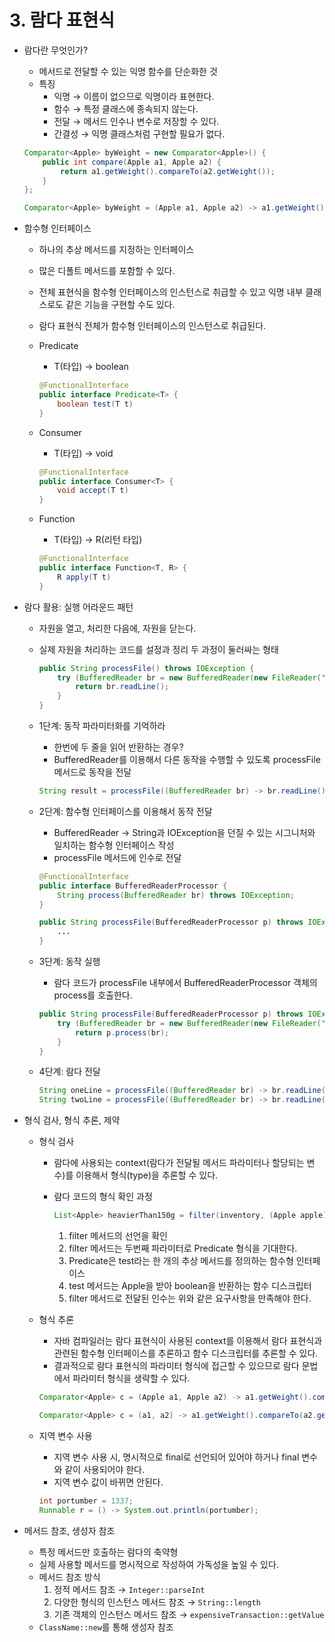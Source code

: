 # 3. 람다 표현식

- 람다란 무엇인가?
    - 메서드로 전달할 수 있는 익명 함수를 단순화한 것
    - 특징
        - 익명 → 이름이 없으므로 익명이라 표현한다.
        - 함수 → 특정 클래스에 종속되지 않는다.
        - 전달 → 메서드 인수나 변수로 저장할 수 있다.
        - 간결성 → 익명 클래스처럼 구현할 필요가 없다.

    ```java
    Comparator<Apple> byWeight = new Comparator<Apple>() {
    	public int compare(Apple a1, Apple a2) {
    		return a1.getWeight().compareTo(a2.getWeight());
    	}
    };

    Comparator<Apple> byWeight = (Apple a1, Apple a2) -> a1.getWeight().compareTo(a2.getWeight());
    ```

- 함수형 인터페이스
    - 하나의 추상 메서드를 지정하는 인터페이스
    - 많은 디폴트 메서드를 포함할 수 있다.
    - 전체 표현식을 함수형 인터페이스의 인스턴스로 취급할 수 있고 익명 내부 클래스로도 같은 기능을 구현할 수도 있다.
    - 람다 표현식 전체가 함수형 인터페이스의 인스턴스로 취급된다.
    - Predicate
        - T(타입) → boolean

        ```java
        @FunctionalInterface
        public interface Predicate<T> {
        	boolean test(T t)
        }
        ```

    - Consumer
        - T(타입) → void

        ```java
        @FunctionalInterface
        public interface Consumer<T> {
        	void accept(T t)
        }
        ```

    - Function
        - T(타입) → R(리턴 타입)

        ```java
        @FunctionalInterface
        public interface Function<T, R> {
        	R apply(T t)
        }
        ```

- 람다 활용: 실행 어라운드 패턴
    - 자원을 열고, 처리한 다음에, 자원을 닫는다.
    - 실제 자원을 처리하는 코드를 설정과 정리 두 과정이 둘러싸는 형태

        ```java
        public String processFile() throws IOException {
        	try (BufferedReader br = new BufferedReader(new FileReader("data.txt"))) {
        		return br.readLine();
        	}
        }
        ```

    - 1단계: 동작 파라미터화를 기억하라
        - 한번에 두 줄을 읽어 반환하는 경우?
        - BufferedReader를 이용해서 다른 동작을 수행할 수 있도록 processFile 메서드로 동작을 전달

        ```java
        String result = processFile((BufferedReader br) -> br.readLine() + br.readLine());
        ```

    - 2단계: 함수형 인터페이스를 이용해서 동작 전달
        - BufferedReader → String과 IOException을 던질 수 있는 시그니처와 일치하는 함수형 인터페이스 작성
        - processFile 메서드에 인수로 전달

        ```java
        @FunctionalInterface
        public interface BufferedReaderProcessor {
        	String process(BufferedReader br) throws IOException;
        }

        public String processFile(BufferedReaderProcessor p) throws IOException {
        	...
        }
        ```

    - 3단계: 동작 실행
        - 람다 코드가 processFile 내부에서 BufferedReaderProcessor 객체의 process를 호출한다.

        ```java
        public String processFile(BufferedReaderProcessor p) throws IOException {
        	try (BufferedReader br = new BufferedReader(new FileReader("data.txt"))) {
        		return p.process(br);
        	}
        }
        ```

    - 4단계: 람다 전달

        ```java
        String oneLine = processFile((BufferedReader br) -> br.readLine());
        String twoLine = processFile((BufferedReader br) -> br.readLine() + br.readLine());
        ```

- 형식 검사, 형식 추론, 제약
    - 형식 검사
        - 람다에 사용되는 context(람다가 전달될 메서드 파라미터나 할당되는 변수)를 이용해서 형식(type)을 추론할 수 있다.
        - 람다 코드의 형식 확인 과정

            ```java
            List<Apple> heavierThan150g = filter(inventory, (Apple apple) -> apple.getWeight() > 150);
            ```

            1. filter 메서드의 선언을 확인
            2. filter 메서드는 두번째 파라미터로 Predicate<Apple> 형식을 기대한다.
            3. Predicate<Apple>은 test라는 한 개의 추상 메서드를 정의하는 함수형 인터페이스
            4. test 메서드는 Apple을 받아 boolean을 반환하는 함수 디스크립터
            5. filter 메서드로 전달된 인수는 위와 같은 요구사항을 만족해야 한다.
    - 형식 추론
        - 자바 컴파일러는 람다 표현식이 사용된 context를 이용해서 람다 표현식과 관련된 함수형 인터페이스를 추론하고 함수 디스크립터를 추론할 수 있다.
        - 결과적으로 람다 표현식의 파라미터 형식에 접근할 수 있으므로 람다 문법에서 파라미터 형식을 생략할 수 있다.

        ```java
        Comparator<Apple> c = (Apple a1, Apple a2) -> a1.getWeight().compareTo(a2.getWeight());

        Comparator<Apple> c = (a1, a2) -> a1.getWeight().compareTo(a2.getWeight());
        ```

    - 지역 변수 사용
        - 지역 변수 사용 시, 명시적으로 final로 선언되어 있어야 하거나 final 변수와 같이 사용되어야 한다.
        - 지역 변수 값이 바뀌면 안된다.

        ```java
        int portumber = 1337;
        Runnable r = () -> System.out.println(portumber);
        ```

- 메서드 참조, 생성자 참조
    - 특정 메서드만 호출하는 람다의 축약형
    - 실제 사용할 메서드를 명시적으로 작성하여 가독성을 높일 수 있다.
    - 메서드 참조 방식
        1. 정적 메서드 참조 → `Integer::parseInt`
        2. 다양한 형식의 인스턴스 메서드 참조 → `String::length`
        3. 기존 객체의 인스턴스 메서드 참조 → `expensiveTransaction::getValue`
    - `ClassName::new`를 통해 생성자 참조